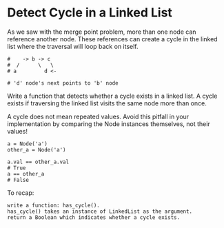# Detect Cycle in a Linked List

As we saw with the merge point problem, more than one node can reference another node. These references can create a cycle in the linked list where the traversal will loop back on itself.

    #    -> b -> c
    #  /      \   \
    # a         d <-

    # 'd' node's next points to 'b' node

Write a function that detects whether a cycle exists in a linked list. A cycle exists if traversing the linked list visits the same node more than once.

A cycle does not mean repeated values. Avoid this pitfall in your implementation by comparing the Node instances themselves, not their values!

    a = Node('a')
    other_a = Node('a')

    a.val == other_a.val 
    # True
    a == other_a
    # False

To recap:

    write a function: has_cycle().
    has_cycle() takes an instance of LinkedList as the argument.
    return a Boolean which indicates whether a cycle exists.
